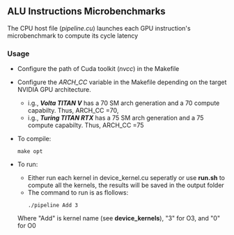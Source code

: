 ## ALU Instructions Microbenchmarks

The CPU host file (*pipeline.cu*) launches each GPU instruction's microbenchmark to compute its cycle latency

### Usage

* Configure the path of  Cuda toolkit (*nvcc*) in the Makefile

* Configure the *ARCH_CC* variable in the Makefile depending on the target NVIDIA GPU architecture.   
  - i.g., ***Volta TITAN V*** has a 70 SM arch generation and a 70 compute capabilty. Thus, ARCH_CC =70,  
  - i.g., ***Turing TITAN RTX*** has a 75 SM arch generation and a 75 compute capabilty. Thus, ARCH_CC =75

* To compile:

    ```
    make opt 
    ```
 * To run:
    * Either run each kernel in device_kernel.cu seperatly or use **run.sh** to compute all the kernels, the results will be saved in the output folder
    * The command to run is as flollows:
      ```
      ./pipeline Add 3
      ```
    Where "Add" is kernel name (see **device_kernels**), "3" for O3, and "0" for O0
